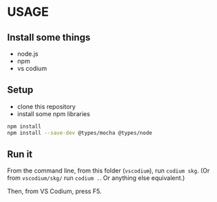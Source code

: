 # USAGE

## Install some things
- node.js
- npm
- vs codium

## Setup
- clone this repository
- install some npm libraries
```bash
npm install
npm install --save-dev @types/mocha @types/node
```

## Run it
From the command line, from this folder (`vscodium`), run `codium skg`.
(Or from `vscodium/skg/` run `codium .`. Or anything else equivalent.)

Then, from VS Codium, press F5.
